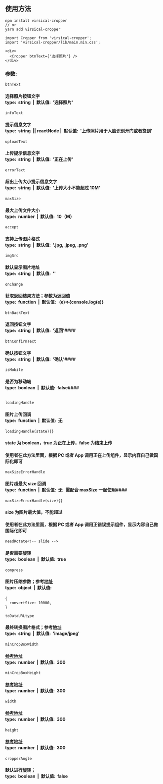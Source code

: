 ## 使用方法

```
npm install virsical-cropper
// or
yarn add virsical-cropper
```

```
import Cropper from 'virsical-cropper';
import 'virsical-cropper/lib/main.min.css';

<div>
  <Cropper btnText={'选择照片'} />
</div>

```

### 参数:

```
btnText
```

#### 选择照片按钮文字<br/>type:&nbsp;&nbsp;string&nbsp;&nbsp;|&nbsp;&nbsp;默认值:&nbsp;&nbsp;'选择照片'

```
infoText
```

#### 提示信息文字<br/>type:&nbsp;&nbsp;string&nbsp;&nbsp;|| reactNode |&nbsp;&nbsp;默认值:&nbsp;&nbsp;'上传照片用于人脸识别开门或者签到'

```
uploadText
```

#### 上传提示信息文字<br/>type:&nbsp;&nbsp;string&nbsp;&nbsp;|&nbsp;&nbsp;默认值:&nbsp;&nbsp;'正在上传'

```
errorText
```

#### 超出上传大小提示信息文字<br/>type:&nbsp;&nbsp;string&nbsp;&nbsp;|&nbsp;&nbsp;默认值:&nbsp;&nbsp;'上传大小不能超过 10M'

```
maxSize
```

#### 最大上传文件大小<br/>type:&nbsp;&nbsp;number&nbsp;&nbsp;|&nbsp;&nbsp;默认值:&nbsp;&nbsp;10（M）

```
accept
```

#### 支持上传图片格式<br/>type:&nbsp;&nbsp;string&nbsp;&nbsp;|&nbsp;&nbsp;默认值:&nbsp;&nbsp;'.jpg, .jpeg, .png'

```
imgSrc
```

#### 默认显示图片地址<br/>type:&nbsp;&nbsp;string&nbsp;&nbsp;|&nbsp;&nbsp;默认值:&nbsp;&nbsp;''

```
onChange
```

#### 获取返回结果方法；参数为返回值 <br/>type:&nbsp;&nbsp;function&nbsp;&nbsp;|&nbsp;&nbsp;默认值: &nbsp;&nbsp;(e)=>{console.log(e)}

```
btnBackText
```

#### 返回按钮文字<br/>type:&nbsp;&nbsp;string&nbsp;&nbsp;|&nbsp;&nbsp;默认值:&nbsp;&nbsp;'返回'####

```
btnConfirmText
```

#### 确认按钮文字<br/>type:&nbsp;&nbsp;string&nbsp;&nbsp;|&nbsp;&nbsp;默认值:&nbsp;&nbsp;'确认'####

```
isMobile
```

#### 是否为移动端<br/>type:&nbsp;&nbsp;boolean&nbsp;&nbsp;|&nbsp;&nbsp;默认值:&nbsp;&nbsp;false####

```

loadingHandle
```

#### 图片上传回调<br/>type:&nbsp;&nbsp;function&nbsp;&nbsp;|&nbsp;&nbsp;默认值:&nbsp;&nbsp;无

```
loadingHandle(state){}
```

#### state 为 boolean，true 为正在上传，false 为结束上传

#### 使用者在此方法里面，根据 PC 或者 App 调用正在上传组件，显示内容自己做国际化即可

```
maxSizeErrorHandle
```

#### 图片超最大 size 回调<br/>type:&nbsp;&nbsp;function&nbsp;&nbsp;|&nbsp;&nbsp;默认值:&nbsp;&nbsp;无 &nbsp;&nbsp;需配合 maxSize 一起使用####

```
maxSizeErrorHandle(size){}
```

#### size 为图片最大值，不能超过

#### 使用者在此方法里面，根据 PC 或者 App 调用正错误提示组件，显示内容自己做国际化即可

```
needRotate<!-- slide -->

```

#### 是否需要旋转<br/>type:&nbsp;&nbsp;boolean&nbsp;&nbsp;|&nbsp;&nbsp;默认值:&nbsp;&nbsp;true

```
compress
```

#### 图片压缩参数；参考[地址](https://www.npmjs.com/package/image-compressor)<br/>type:&nbsp;&nbsp;object&nbsp;&nbsp;|&nbsp;&nbsp;默认值:&nbsp;&nbsp;

```
{
  convertSize: 10000,
}
```

```
toDataURLtype
```

#### 最终转换图片格式；参考[地址](https://blog.csdn.net/achejq/article/details/93240104)<br/>type:&nbsp;&nbsp;string&nbsp;&nbsp;|&nbsp;&nbsp;默认值:&nbsp;&nbsp;'image/jpeg'

```
minCropBoxWidth
```

#### [参考地址](https://blog.csdn.net/achejq/article/details/93240104)<br/>type:&nbsp;&nbsp;number&nbsp;&nbsp;|&nbsp;&nbsp;默认值:&nbsp;&nbsp;300

```
minCropBoxHeight
```

#### [参考地址](https://blog.csdn.net/achejq/article/details/93240104)<br/>type:&nbsp;&nbsp;number&nbsp;&nbsp;|&nbsp;&nbsp;默认值:&nbsp;&nbsp;300

```
width
```

#### [参考地址](https://blog.csdn.net/achejq/article/details/93240104)<br/>type:&nbsp;&nbsp;number&nbsp;&nbsp;|&nbsp;&nbsp;默认值:&nbsp;&nbsp;300

```
height
```

#### [参考地址](https://blog.csdn.net/achejq/article/details/93240104)<br/>type:&nbsp;&nbsp;number&nbsp;&nbsp;|&nbsp;&nbsp;默认值:&nbsp;&nbsp;300

```
cropperAngle
```
#### 默认进行旋转；<br/> type:&nbsp;&nbsp;boolean&nbsp;&nbsp;|&nbsp;&nbsp;默认值:&nbsp;&nbsp;false